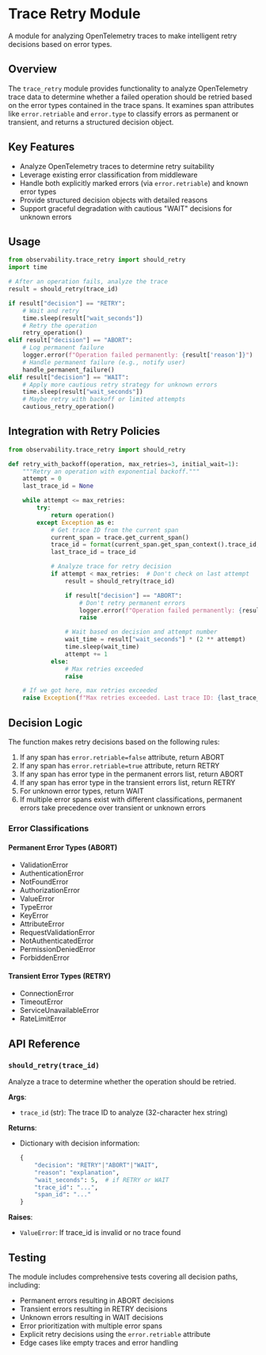 # Trace Retry Module

A module for analyzing OpenTelemetry traces to make intelligent retry decisions based on error types.

## Overview

The `trace_retry` module provides functionality to analyze OpenTelemetry trace data to determine whether a failed operation should be retried based on the error types contained in the trace spans. It examines span attributes like `error.retriable` and `error.type` to classify errors as permanent or transient, and returns a structured decision object.

## Key Features

- Analyze OpenTelemetry traces to determine retry suitability
- Leverage existing error classification from middleware
- Handle both explicitly marked errors (via `error.retriable`) and known error types
- Provide structured decision objects with detailed reasons
- Support graceful degradation with cautious "WAIT" decisions for unknown errors

## Usage

```python
from observability.trace_retry import should_retry
import time

# After an operation fails, analyze the trace
result = should_retry(trace_id)

if result["decision"] == "RETRY":
    # Wait and retry
    time.sleep(result["wait_seconds"])
    # Retry the operation
    retry_operation()
elif result["decision"] == "ABORT":
    # Log permanent failure
    logger.error(f"Operation failed permanently: {result['reason']}")
    # Handle permanent failure (e.g., notify user)
    handle_permanent_failure()
elif result["decision"] == "WAIT":
    # Apply more cautious retry strategy for unknown errors
    time.sleep(result["wait_seconds"])
    # Maybe retry with backoff or limited attempts
    cautious_retry_operation()
```

## Integration with Retry Policies

```python
from observability.trace_retry import should_retry

def retry_with_backoff(operation, max_retries=3, initial_wait=1):
    """Retry an operation with exponential backoff."""
    attempt = 0
    last_trace_id = None

    while attempt <= max_retries:
        try:
            return operation()
        except Exception as e:
            # Get trace ID from the current span
            current_span = trace.get_current_span()
            trace_id = format(current_span.get_span_context().trace_id, "032x")
            last_trace_id = trace_id

            # Analyze trace for retry decision
            if attempt < max_retries:  # Don't check on last attempt
                result = should_retry(trace_id)

                if result["decision"] == "ABORT":
                    # Don't retry permanent errors
                    logger.error(f"Operation failed permanently: {result['reason']}")
                    raise

                # Wait based on decision and attempt number
                wait_time = result["wait_seconds"] * (2 ** attempt)
                time.sleep(wait_time)
                attempt += 1
            else:
                # Max retries exceeded
                raise

    # If we got here, max retries exceeded
    raise Exception(f"Max retries exceeded. Last trace ID: {last_trace_id}")
```

## Decision Logic

The function makes retry decisions based on the following rules:

1. If any span has `error.retriable=false` attribute, return ABORT
2. If any span has `error.retriable=true` attribute, return RETRY
3. If any span has error type in the permanent errors list, return ABORT
4. If any span has error type in the transient errors list, return RETRY
5. For unknown error types, return WAIT
6. If multiple error spans exist with different classifications, permanent errors take precedence over transient or unknown errors

### Error Classifications

#### Permanent Error Types (ABORT)

- ValidationError
- AuthenticationError
- NotFoundError
- AuthorizationError
- ValueError
- TypeError
- KeyError
- AttributeError
- RequestValidationError
- NotAuthenticatedError
- PermissionDeniedError
- ForbiddenError

#### Transient Error Types (RETRY)

- ConnectionError
- TimeoutError
- ServiceUnavailableError
- RateLimitError

## API Reference

### `should_retry(trace_id)`

Analyze a trace to determine whether the operation should be retried.

**Args**:
- `trace_id` (str): The trace ID to analyze (32-character hex string)

**Returns**:
- Dictionary with decision information:
  ```python
  {
      "decision": "RETRY"|"ABORT"|"WAIT",
      "reason": "explanation",
      "wait_seconds": 5,  # if RETRY or WAIT
      "trace_id": "...",
      "span_id": "..."
  }
  ```

**Raises**:
- `ValueError`: If trace_id is invalid or no trace found

## Testing

The module includes comprehensive tests covering all decision paths, including:

- Permanent errors resulting in ABORT decisions
- Transient errors resulting in RETRY decisions
- Unknown errors resulting in WAIT decisions
- Error prioritization with multiple error spans
- Explicit retry decisions using the `error.retriable` attribute
- Edge cases like empty traces and error handling